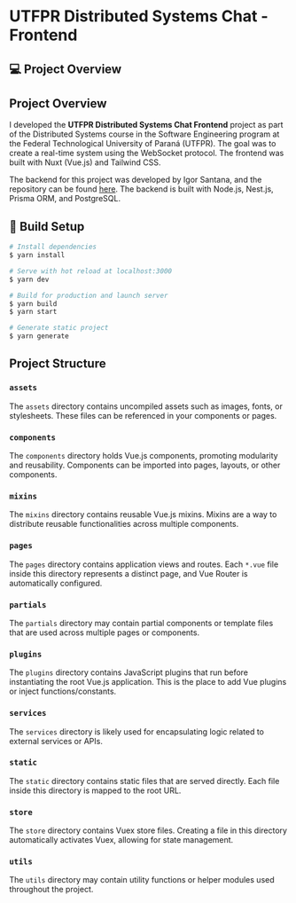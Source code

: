 # UTFPR Distributed Systems Chat - Frontend

## 💻  Project Overview

## Project Overview

I developed the **UTFPR Distributed Systems Chat Frontend** project as part of the Distributed Systems course in the Software Engineering program at the Federal Technological University of Paraná (UTFPR). The goal was to create a real-time system using the WebSocket protocol. The frontend was built with Nuxt (Vue.js) and Tailwind CSS.

The backend for this project was developed by Igor Santana, and the repository can be found [here](https://github.com/igorOsantana/utfpr_distributed_systems_chat_api). The backend is built with Node.js, Nest.js, Prisma ORM, and PostgreSQL.
## 🚀 Build Setup

```bash
# Install dependencies
$ yarn install

# Serve with hot reload at localhost:3000
$ yarn dev

# Build for production and launch server
$ yarn build
$ yarn start

# Generate static project
$ yarn generate
```

## Project Structure

### `assets`

The `assets` directory contains uncompiled assets such as images, fonts, or stylesheets. These files can be referenced in your components or pages.

### `components`

The `components` directory holds Vue.js components, promoting modularity and reusability. Components can be imported into pages, layouts, or other components.

### `mixins`

The `mixins` directory contains reusable Vue.js mixins. Mixins are a way to distribute reusable functionalities across multiple components.

### `pages`

The `pages` directory contains application views and routes. Each `*.vue` file inside this directory represents a distinct page, and Vue Router is automatically configured.

### `partials`

The `partials` directory may contain partial components or template files that are used across multiple pages or components.

### `plugins`

The `plugins` directory contains JavaScript plugins that run before instantiating the root Vue.js application. This is the place to add Vue plugins or inject functions/constants.

### `services`

The `services` directory is likely used for encapsulating logic related to external services or APIs.

### `static`

The `static` directory contains static files that are served directly. Each file inside this directory is mapped to the root URL.

### `store`

The `store` directory contains Vuex store files. Creating a file in this directory automatically activates Vuex, allowing for state management.

### `utils`

The `utils` directory may contain utility functions or helper modules used throughout the project.


